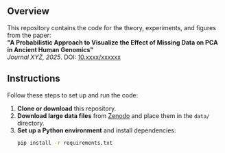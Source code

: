 ## Overview  
This repository contains the code for the theory, experiments, and figures from the paper:  
**"A Probabilistic Approach to Visualize the Effect of Missing Data on PCA in Ancient Human Genomics"**  
*Journal XYZ, 2025*. DOI: [10.xxxx/xxxxxx](https://doi.org/10.xxxx/xxxxxx)  

## Instructions  
Follow these steps to set up and run the code:  

1. **Clone or download** this repository.  
2. **Download large data files** from [Zenodo](https://doi.org/10.5281/zenodo.14825761) and place them in the `data/` directory.  
3. **Set up a Python environment** and install dependencies:  
   ```bash
   pip install -r requirements.txt